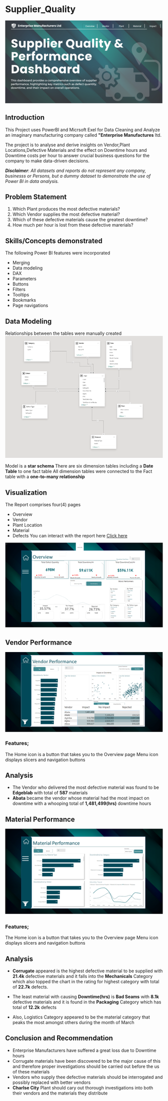 # Supplier_Quality

![](LandingPage.png)

## Introduction
This Project uses PowerBI and Micrsoft Exel for Data Cleaning and Analyze an imaginary manufacturing company called **"Enterprise Manufactures** ltd.

The project is to analyse and derive insights on Vendor,Plant Locations,Defective Materials and the effect on Downtime hours and Downtime costs per hour to answer crucial business questions for the company to make data-driven decisions.

**_Disclaimer_**: _All datasets and reports do not represent any company, businesss or Persons, but a dummy dataset to demonstrate the use of Power BI in data analysis._

## Problem Statement
1. Which Plant produces the most defective materials?
2. Which Vendor supplies the most defective material?
3. Which of these defective materials cause the greatest downtime?
4. How much per hour is lost from these defective marerials?

## Skills/Concepts demonstrated
The following Power BI features were incorporated
- Merging
- Data modeling
- DAX
- Parameters
- Buttons
- Filters
- Tooltips
- Bookmarks
- Page navigations

## Data Modeling
  Relationships between the tables were manually created
  ![](DataModelling.png)
  
Model is a **star schema**
There are six dimension tables including a **Date Table** to one fact table
All dimension tables were connected to the Fact table with a **one-to-many relationship**

## Visualization
The Report comprises four(4) pages
- Overview
- Vendor
- Plant Location
- Material
- Defects
You can interact with the report here [Click here](https://app.powerbi.com/view?r=eyJrIjoiMTY2YTUyYjYtNTU5NC00M2Q1LTk3NjItNjEzZjQ5NmE2MWQzIiwidCI6IjQ2ODM5MjNmLTdhMjQtNDBlNC05MzhlLWNiZGIwNjVjY2NjZSJ9)

![](OVERVIEW.png)

## Vendor Performance
![](Vendor.png)
### Features;
The Home icon is a button that takes you to the Overview page
Menu icon displays slicers and navigation buttons
## Analysis
- The Vendor who delivered the most defective material was found to be **Edgeblab** with total of **587** materials
- **Abata** became the vendor whose material had the most impact on downtime with a whooping total of **1,481,499(hrs)** downtime hours
  
## Material Performance
![](Material.png)
### Features;
The Home icon is a button that takes you to the Overview page
Menu icon displays slicers and navigation buttons
## Analysis
- **Corrugate** appeared is the highest defective material to be supplied with **21.4k** defective materials and it falls into the **Mechanicals** Category which also topped the chart in the rating for highest category with total of **22.7k** defects.
- The least material with causing **Downtime(hrs)** is **Bad Seams** with **8.1k** defective materials and it is found in the **Packaging** Category which has total of **12.2k** defects
  
- Also, Logistics Category appeared to be the material category that peaks the most amongst others during the month of March

## Conclusion and Recommendation
- Enterprise Manufacturers have suffered a great loss due to Downtime hours
- Corrugate materials have been discovered to be the major cause of this and therefore proper investigations should be carried out before the us of these materials
- Vendors who supply thee defective materials should be interrogated and possibly replaced with better vendors
- **Charlse City** Plant should cary out thorough investigations into both their vendors and the materials they distribute
  
   
  



